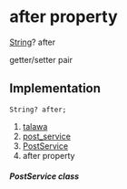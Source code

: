 
<div>

# after property

</div>


[String](https://api.flutter.dev/flutter/dart-core/String-class.html)?
after


getter/setter pair




## Implementation

``` language-dart
String? after;
```







1.  [talawa](../../index.md)
2.  [post_service](../../services_post_service/)
3.  [PostService](../../services_post_service/PostService-class.md)
4.  after property

##### PostService class







